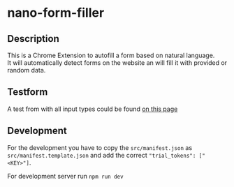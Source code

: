 # nano-form-filler

## Description

This is a Chrome Extension to autofill a form based on natural language.  
It will automatically detect forms on the website an will fill it with provided or random data.

## Testform

A test from with all input types could be found [on this page](https://demoqa.com/automation-practice-form)

## Development

For the development you have to copy the `src/manifest.json` as `src/manifest.template.json` and add the correct `"trial_tokens": ["<KEY>"]`.

For development server run `npm run dev`
